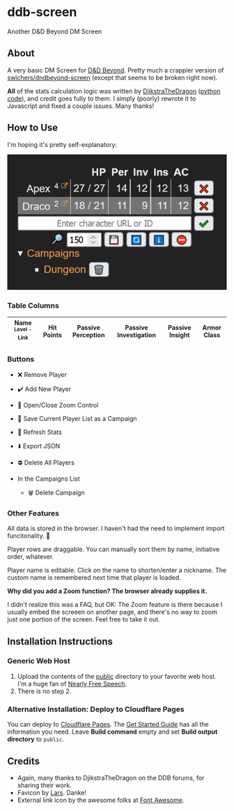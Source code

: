 # ddb-screen

Another D&D Beyond DM Screen

## About

A very basic DM Screen for [D&D Beyond](https://www.dndbeyond.com/). Pretty much a crappier version of [swichers/dndbeyond-screen](https://github.com/swichers/dndbeyond-screen) (except that seems to be broken right now).

**All** of the stats calculation logic was written by [DjikstraTheDragon](https://www.dndbeyond.com/forums/d-d-beyond-general/general-discussion/94605-script-to-generate-a-table-of-data-relevant-to-the) ([python code](https://colab.research.google.com/drive/1rfc6Qd7l-PSdIHKEMnQdeImXL_XjI5-v?usp=sharing)), and credit goes fully to them. I simply (poorly) rewrote it to Javascript and fixed a couple issues. Many thanks!

## How to Use

I'm hoping it's pretty self-explanatory:

![screenshot](screenshot.png?raw=true)

### Table Columns

| Name <sup>Level - Link</sup> | Hit Points | Passive Perception  | Passive Investigation  | Passive Insight  | Armor Class  |
| ---                          | ---        | ---                 | ---                    | ---              | ---          |

### Buttons

  * ❌ Remove Player
  * ✔️ Add New Player
  * 🔎 Open/Close Zoom Control
  * 💾 Save Current Player List as a Campaign
  * 🔄 Refresh Stats
  * ⬇️ Export JSON
  * ⛔ Delete All Players

  * In the Campaigns List
    * 🗑️ Delete Campaign

### Other Features

All data is stored in the browser. I haven't had the need to implement import funcitonality. 🤷

Player rows are draggable. You can manually sort them by name, initiative order, whatever.

Player name is editable. Click on the name to shorten/enter a nickname. The custom name is remembered next time that player is loaded.

**Why did you add a Zoom function? The browser already supplies it.**

I didn't realize this was a FAQ, but OK: The Zoom feature is there because I usually embed the screeen on another page, and there's no way to zoom just one portion of the screen. Feel free to take it out.

## Installation Instructions

### Generic Web Host

1. Upload the contents of the [public](public) directory to your favorite web host. I'm a huge fan of [Nearly Free Speech](https://www.nearlyfreespeech.net/).
2. There is no step 2.

### Alternative Installation: Deploy to Cloudflare Pages

You can deploy to [Cloudflare Pages](https://pages.cloudflare.com/). The [Get Started Guide](https://developers.cloudflare.com/pages/get-started/) has all the information you need. Leave **Build command** empty and set **Build output directory** to `public`.

## Credits

  * Again, many thanks to DjikstraTheDragon on the DDB forums, for sharing their work.
  * Favicon by [Lars](https://thenounproject.com/icon/d20-dice-4888843/). Danke!
  * External link icon by the awesome folks at [Font Awesome](https://fontawesome.com/).
